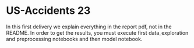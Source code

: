 # US-Accidents 23

In this first delivery we explain everything in the report pdf, not in the README. In order to get the results, you must execute first data_exploration and preprocessing notebooks and then model notebook.
